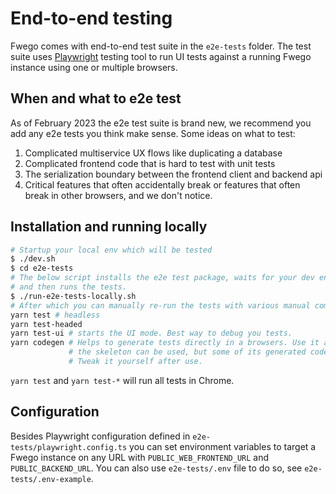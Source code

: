 # End-to-end testing

Fwego comes with end-to-end test suite in the `e2e-tests` folder. The test suite
uses [Playwright](https://playwright.dev/) testing tool to run UI tests against a
running Fwego instance using one or multiple browsers.

## When and what to e2e test

As of February 2023 the e2e test suite is brand new, we recommend you add any e2e
tests you think make sense. Some ideas on what to test:
1. Complicated multiservice UX flows like duplicating a database
2. Complicated frontend code that is hard to test with unit tests
3. The serialization boundary between the frontend client and backend api
4. Critical features that often accidentally break or features that often break in
   other browsers, and we don't notice.

## Installation and running locally

```bash
# Startup your local env which will be tested
$ ./dev.sh
$ cd e2e-tests
# The below script installs the e2e test package, waits for your dev env to be healthy
# and then runs the tests.
$ ./run-e2e-tests-locally.sh 
# After which you can manually re-run the tests with various manual commands: 
yarn test # headless
yarn test-headed
yarn test-ui # starts the UI mode. Best way to debug you tests.
yarn codegen # Helps to generate tests directly in a browsers. Use it as inspiration; 
             # the skeleton can be used, but some of its generated code is bad. 
             # Tweak it yourself after use.
```

`yarn test` and `yarn test-*` will run all tests in Chrome.

## Configuration

Besides Playwright configuration defined in `e2e-tests/playwright.config.ts` you can set
environment variables to target a Fwego instance on any URL
with `PUBLIC_WEB_FRONTEND_URL` and `PUBLIC_BACKEND_URL`. You can also
use `e2e-tests/.env` file to do so, see `e2e-tests/.env-example`.

